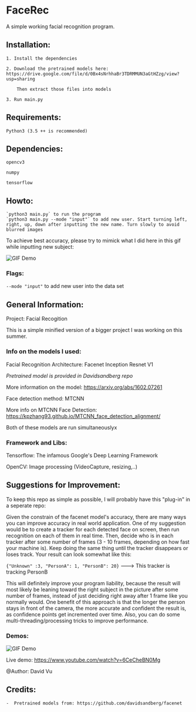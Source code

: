 # FaceRec
A simple working facial recognition program.


## Installation:
    1. Install the dependencies

    2. Download the pretrained models here: https://drive.google.com/file/d/0Bx4sNrhhaBr3TDRMMUN3aGtHZzg/view?usp=sharing
    
        Then extract those files into models

    3. Run main.py

## Requirements:
    Python3 (3.5 ++ is recommended)

## Dependencies:

    opencv3

    numpy

    tensorflow


## Howto:
    `python3 main.py` to run the program
    `python3 main.py --mode "input"` to add new user. Start turning left, right, up, down after inputting the new name. Turn slowly to avoid blurred images

To achieve best accuracy, please try to mimick what I did here in this gif while inputting new subject:
    
![GIF Demo](https://media.giphy.com/media/3o7aD7CZ6C3RLCvLgs/giphy.gif)

        
### Flags:
   `--mode "input"` to add new user into the data set
    


## General Information:
Project: Facial Recogition

This is a simple minified version of a bigger project I was working on this summer.

### Info on the models I used:

Facial Recognition Architecture: Facenet Inception Resnet V1 

_Pretrained model is provided in Davidsandberg repo_

More information on the model: https://arxiv.org/abs/1602.07261

Face detection method: MTCNN

More info on MTCNN Face Detection: https://kpzhang93.github.io/MTCNN_face_detection_alignment/

Both of these models are run simultaneouslyx

### Framework and Libs:

Tensorflow: The infamous Google's Deep Learning Framework

OpenCV: Image processing (VideoCapture, resizing,..)


## Suggestions for Improvement:
To keep this repo as simple as possible, I will probably have this "plug-in" in a seperate repo:

Given the constrain of the facenet model's accuracy, there are many ways you can improve accuracy in real world application. One of my suggestion would be to create a tracker for each detected face on screen, then run recognition on each of them in real time. Then, decide who is in each tracker after some number of frames (3 - 10 frames, depending on how fast your machine is). Keep doing the same thing until the tracker disappears or loses track. Your result can look somewhat like this:

`{"Unknown" :3, "PersonA": 1, "PersonB": 20}` ---> This tracker is tracking PersonB

This will definitely improve your program liability, because the result will most likely be leaning toward the right subject in the picture after some number of frames, instead of just deciding right away after 1 frame like you normally would. One benefit of this approach is that the longer the person stays in front of the camera, the more accurate and confident the result is, as confidence points get incremented over time.
Also, you can do some multi-threading/processing tricks to improve performance.

### Demos:

![GIF Demo](https://media.giphy.com/media/l378mx3j8ZsWlOuze/giphy.gif)

Live demo: https://www.youtube.com/watch?v=6CeCheBN0Mg



@Author: David Vu

## Credits:
    -  Pretrained models from: https://github.com/davidsandberg/facenet
